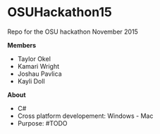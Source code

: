 # OSUHackathon15
Repo for the OSU hackathon November 2015

<b>Members</b>
- Taylor Okel
- Kamari Wright
- Joshau Pavlica
- Kayli Doll

<b>About</b>
- C#
- Cross platform developement: Windows - Mac
- Purpose: #TODO
